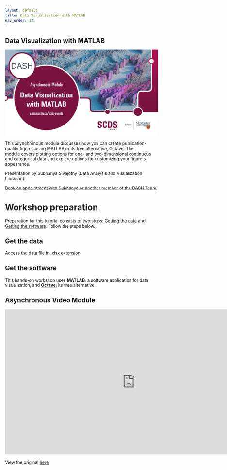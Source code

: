 ```yaml
---
layout: default
title: Data Visualization with MATLAB
nav_order: 12
---
```


## Data Visualization with MATLAB

<img src="assets/img/Matlab-Final.png" alt="Workshop Title Slide" width="720">

This asynchronous module discusses how you can create publication-quality figures using MATLAB or its free alternative, Octave. The module covers plotting options for one- and two-dimensional continuous and categorical data and explore options for customizing your figure's appearance. 

Presentation by Subhanya Sivajothy (Data Analysis and Visualization Librarian).

[Book an appointment with Subhanya or another member of the DASH Team.](https://library.mcmaster.ca/services/dash)

# Workshop preparation 

Preparation for this tutorial consists of two steps: [Getting the data](#get-the-data) and [Getting the software](#get-the-software). Follow the steps below. 
  
## Get the data
Access the data file [in .xlsx extension](https://mcmasteru365-my.sharepoint.com/:f:/g/personal/littvs_mcmaster_ca/EsD3ng2kvL9OqNGogNshky4BmAGqsCRixEDZpdFhheR-VA?e=lMjuNh).

## Get the software
This hands-on workshop uses [**MATLAB**](https://matlab.mathworks.com/), a software application for data visualization, and [**Octave**](https://octave.org/), its free alternative. 

## Asynchronous Video Module

<iframe height="480" width="853" allowfullscreen frameborder=0 src="https://echo360.ca/media/577394b6-26b8-4a6a-a8b1-7ba39a358693/public"></iframe>

View the original [here](https://echo360.ca/media/577394b6-26b8-4a6a-a8b1-7ba39a358693/public). 
